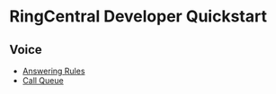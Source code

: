 # RingCentral Developer Quickstart

## Voice

* [Answering Rules](answering_rules.md)
* [Call Queue](call_queue.md)
